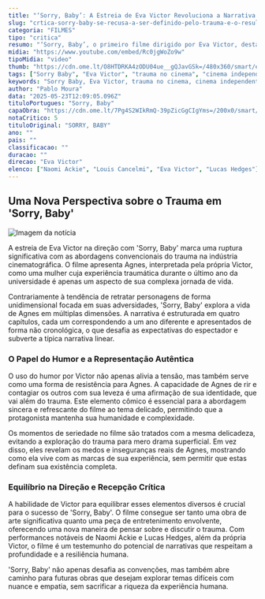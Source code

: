 ```yaml
---
title: "‘Sorry, Baby’: A Estreia de Eva Victor Revoluciona a Narrativa de Trauma no Cinema"
slug: "crtica-sorry-baby-se-recusa-a-ser-definido-pelo-trauma-e-o-resultado-uma-obra-prima"
categoria: "FILMES"
tipo: "critica"
resumo: "‘Sorry, Baby’, o primeiro filme dirigido por Eva Victor, destaca-se por abordar o trauma de maneira inovadora, misturando humor e uma narrativa não linear para explorar a vida após eventos traumáticos."
midia: "https://www.youtube.com/embed/Rc0jgWoZo9w"
tipoMidia: "video"
thumb: "https://cdn.ome.lt/O8HTDRKA4zODU04ue__gQJavGSk=/480x360/smart/extras/conteudos/sorry-baby-cannes_6GplW4O.jpg"
tags: ["Sorry Baby", "Eva Victor", "trauma no cinema", "cinema independente", "narrativa não linear", "superação de trauma", "estreia diretorial", "humor como resistência"]
keywords: "Sorry Baby, Eva Victor, trauma no cinema, cinema independente, narrativa não linear, superação de trauma, estreia diretorial, humor como resistência"
author: "Pablo Moura"
data: "2025-05-23T12:09:05.096Z"
tituloPortugues: "Sorry, Baby"
capaObra: "https://cdn.ome.lt/7Pg4S2WIkRmQ-39pZicGgCIgYms=/200x0/smart/extras/capas/sorry-baby.jpg"
notaCritico: 5
tituloOriginal: "SORRY, BABY"
ano: ""
pais: ""
classificacao: ""
duracao: ""
direcao: "Eva Victor"
elenco: ["Naomi Ackie", "Louis Cancelmi", "Eva Victor", "Lucas Hedges"]
---
```


## Uma Nova Perspectiva sobre o Trauma em 'Sorry, Baby'

![Imagem da notícia](https://cdn.ome.lt/ENFeIOjbwfyM2QcIMlsniB0rdpU=/fit-in/837x500/smart/uploads/conteudo/fotos/sorry-baby-critica.jpg)

A estreia de Eva Victor na direção com 'Sorry, Baby' marca uma ruptura significativa com as abordagens convencionais do trauma na indústria cinematográfica. O filme apresenta Agnes, interpretada pela própria Victor, como uma mulher cuja experiência traumática durante o último ano da universidade é apenas um aspecto de sua complexa jornada de vida. 

Contrariamente à tendência de retratar personagens de forma unidimensional focada em suas adversidades, 'Sorry, Baby' explora a vida de Agnes em múltiplas dimensões. A narrativa é estruturada em quatro capítulos, cada um correspondendo a um ano diferente e apresentados de forma não cronológica, o que desafia as expectativas do espectador e subverte a típica narrativa linear.

### O Papel do Humor e a Representação Autêntica

O uso do humor por Victor não apenas alivia a tensão, mas também serve como uma forma de resistência para Agnes. A capacidade de Agnes de rir e contagiar os outros com sua leveza é uma afirmação de sua identidade, que vai além do trauma. Este elemento cômico é essencial para a abordagem sincera e refrescante do filme ao tema delicado, permitindo que a protagonista mantenha sua humanidade e complexidade.

Os momentos de seriedade no filme são tratados com a mesma delicadeza, evitando a exploração do trauma para mero drama superficial. Em vez disso, eles revelam os medos e inseguranças reais de Agnes, mostrando como ela vive com as marcas de sua experiência, sem permitir que estas definam sua existência completa.

### Equilíbrio na Direção e Recepção Crítica

A habilidade de Victor para equilibrar esses elementos diversos é crucial para o sucesso de 'Sorry, Baby'. O filme consegue ser tanto uma obra de arte significativa quanto uma peça de entretenimento envolvente, oferecendo uma nova maneira de pensar sobre e discutir o trauma. Com performances notáveis de Naomi Ackie e Lucas Hedges, além da própria Victor, o filme é um testemunho do potencial de narrativas que respeitam a profundidade e a resiliência humana.

'Sorry, Baby' não apenas desafia as convenções, mas também abre caminho para futuras obras que desejam explorar temas difíceis com nuance e empatia, sem sacrificar a riqueza da experiência humana.